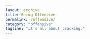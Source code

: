 ```yaml
---
layout: archive
title: Being Offensive
permalink: /offensive/
category: "offensive"
tagline: "it's all about cracking."
---
```

